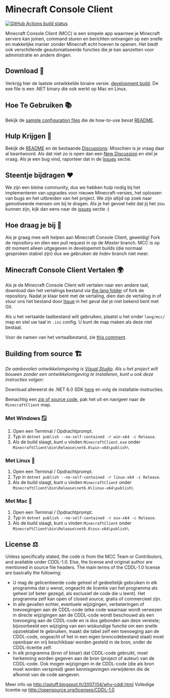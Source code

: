 Minecraft Console Client
========================

[![GitHub Actions build status](https://github.com/MCCTeam/Minecraft-Console-Client/actions/workflows/build-and-release.yml/badge.svg)](https://github.com/MCCTeam/Minecraft-Console-Client/releases/latest)

Minecraft Console Client (MCC) is een simpele app waarmee je Minecraft servers kan joinen, command sturen en berichten ontvangen op een snelle en makkelijke manier zonder Minecraft echt hoeven te openen. Het biedt ook verschillende geautomatiseerde functies die je kan aanzetten voor administratie en andere dingen.

## Download 🔽

Verkrijg hier de laatste ontwikkelde binaire versie. [development build](https://github.com/MCCTeam/Minecraft-Console-Client/releases/latest).
De exe file is een .NET binary die ook werkt op Mac en Linux.

## Hoe Te Gebruiken  📚

Bekijk de [sample configuration files](MinecraftClient/config/) die de how-to-use bevat [README](https://github.com/MCCTeam/Minecraft-Console-Client/tree/master/MinecraftClient/config#minecraft-console-client-user-manual).

## Hulp Krijgen 🙋

Bekijk de [README](https://github.com/MCCTeam/Minecraft-Console-Client/tree/master/MinecraftClient/config#minecraft-console-client-user-manual) en de bestaande [Discussions](https://github.com/MCCTeam/Minecraft-Console-Client/discussions): Misschien is je vraag daar al beantwoord. Als dat niet zo is open dan een [New Discussion](https://github.com/MCCTeam/Minecraft-Console-Client/discussions/new) en stel je vraag. Als je een bug vind, raporteer dat in de [Issues](https://github.com/MCCTeam/Minecraft-Console-Client/issues) sectie.

## Steentje bijdragen ❤️
 
We zijn een kleine community, dus we hebben hulp nodig bij het implementeren van upgrades voor nieuwe Minecraft-versies, het oplossen van bugs en het uitbreiden van het project. We zijn altijd op zoek naar gemotiveerde mensen om bij te dragen. Als je het gevoel hebt dat jij het zou kunnen zijn, kijk dan eens naar de [issues](https://github.com/MCCTeam/Minecraft-Console-Client/issues?q=is%3Aissue+is%3Aopen+label%3Awaiting-for%3Acontributor) sectie :)

## Hoe draag je bij 📝

Als je graag mee wilt helpen aan Minecraft Console Client, geweldig! Fork de repository en dien een pull request in op de *Master* branch. MCC is op dit moment alleen uitgegeven in developemnt builds (die normaal gesproken stabiel zijn) dus we gebruiken de *Indev* branch niet meer.

## Minecraft Console Client Vertalen 🌍

Als je de Minecraft Console Client wilt vertalen naar een andere taal, download dan het vertalings bestand via [the lang folder](https://github.com/MCCTeam/Minecraft-Console-Client/tree/master/MinecraftClient/Resources/lang) of fork de repository. Nadat je klaar bent met de vertaling, dien dan de vertaling in of stuur ons het bestand door [Issue](https://github.com/MCCTeam/Minecraft-Console-Client/issues) in het geval dat je niet bekend bent met Git.

Als u het vertaalde taalbestand wilt gebruiken, plaatst u het onder `lang/mcc/` map en stel uw taal in `.ini` config. U kunt de map maken als deze niet bestaat.

Voor de namen van het vertaalbestand, zie [this comment](https://github.com/MCCTeam/Minecraft-Console-Client/pull/1282#issuecomment-711150715).

## Building from source 🏗️

_De aanbevolen ontwikkelomgeving is [Visual Studio](https://visualstudio.microsoft.com/). Als u het project wilt bouwen zonder een ontwikkelomgeving te installeren, kunt u ook deze instructies volgen:_

Download allereerst de .NET 6.0 SDK [here](https://dotnet.microsoft.com/en-us/download) en volg de installatie-instructies.

Bemachtig een [zip of source code](https://github.com/MCCTeam/Minecraft-Console-Client/archive/master.zip), pak het uit en navigeer naar de `MinecraftClient` map.

### Met Windows 🪟

1. Open een Terminal / Opdrachtprompt.
2. Typ in `dotnet publish --no-self-contained -r win-x64 -c Release`.
3. Als de build slaagt, kunt u vinden `MinecraftClient.exe` onder `MinecraftClient\bin\Release\net6.0\win-x64\publish\`

### Met Linux 🐧

1. Open een Terminal / Opdrachtprompt.
2. Typ in `dotnet publish --no-self-contained -r linux-x64 -c Release`.
3. Als de build slaagt, kunt u vinden `MinecraftClient` onder `MinecraftClient\bin\Release\net6.0\linux-x64\publish\`

### Met Mac 🍎

1. Open een Terminal / Opdrachtprompt.
2. Typ in `dotnet publish --no-self-contained -r osx-x64 -c Release`.
3. Als de build slaagt, kunt u vinden `MinecraftClient` onder `MinecraftClient\bin\Release\net6.0\osx-x64\publish\`

## License ⚖️

Unless specifically stated, the code is from the MCC Team or Contributors, and available under CDDL-1.0. Else, the license and original author are mentioned in source file headers.
The main terms of the CDDL-1.0 license are basically the following:

- U mag de gelicentieerde code geheel of gedeeltelijk gebruiken in elk programma dat u wenst, ongeacht de licentie van het programma als geheel (of beter gezegd, als exclusief de code die u leent). Het programma zelf kan open of closed source, gratis of commercieel zijn.
- In alle gevallen echter, eventuele wijzigingen, verbeteringen of toevoegingen aan de CDDL-code (elke code waarnaar wordt verwezen in directe wijzigingen aan de CDDL-code wordt beschouwd als een toevoeging aan de CDDL-code en is dus gebonden aan deze vereiste; bijvoorbeeld een wijziging van een wiskundige functie om een snelle opzoektabel te gebruiken, maakt die tabel zelf een toevoeging aan de CDDL-code,  ongeacht of het in een eigen broncodebestand staat) moet openbaar en vrij beschikbaar worden gesteld in de bron, onder de CDDL-licentie zelf.
- In elk programma (bron of binair) dat CDDL-code gebruikt, moet herkenning worden gegeven aan de bron (project of auteur) van de CDDL-code. Ook mogen wijzigingen in de CDDL-code (die als bron moet worden verspreid) geen kennisgevingen verwijderen die de afkomst van de code aangeven.

Meer info op http://qstuff.blogspot.fr/2007/04/why-cddl.html
Volledige licentie op http://opensource.org/licenses/CDDL-1.0
